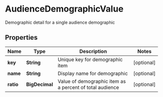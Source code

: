 

# AudienceDemographicValue

Demographic detail for a single audience demographic

## Properties

Name | Type | Description | Notes
------------ | ------------- | ------------- | -------------
**key** | **String** | Unique key for demographic item |  [optional]
**name** | **String** | Display name for demographic |  [optional]
**ratio** | **BigDecimal** | Value of demographic item as a percent of total audience |  [optional]



